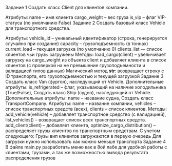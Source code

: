 Задание 1
Создать класс Client для клиентов компании.

Атрибуты:
name – имя клиента
cargo_weight – вес груза
is_vip – флаг VIP-статуса (по умолчанию False)
Задание 2
Создать базовый класс Vehicle для транспортного средства.

Атрибуты:
vehicle_id – уникальный идентификатор (строка, генерируется случайно при создание)
capacity – грузоподъемность (в тоннах)
current_load – текущая загрузка (по умолчанию 0)
clients_list — список клиентов чьи грузы загружены
Методы:
load_cargo(client) – увеличивает загрузку на cargo_weight из объекта client и добавляет клиента в список клиентов (с проверкой на не превышение грузоподъемности и валидацией типов данных)
Магический метод __str__: возвращает строку с ID транспорта, его грузоподъемностью и текущей загрузкой
Задание 3
Создать класс Van (фургон), наследующий от Vehicle.
Дополнительные атрибуты:
is_refrigerated – флаг, указывающий на наличие холодильника (True/False),
Создать класс Ship (судно), наследующий от Vehicle.
Дополнительные атрибуты:
name – название судна,
Создать класс TransportCompany.
Атрибуты:
name – название компании,
vehicles – список транспортных средств (всех),
clients – список клиентов.
Методы:
add_vehicle(vehicle) – добавляет транспортное средство (с валидацией),
list_vehicles() – возвращает список всех транспортных средств.
add_client(client) – добавляет клиента,
optimize_cargo_distribution() – распределяет грузы клиентов по транспортным средствам. С учетом следующего:
Грузы вип клиентов загружаются в первую очередь
Для загрузки нужно использовать как можно меньше транспорта
Задание 4
В файле main.py разработать меню как в 8ой лабе для удобной работы с клиентами, грузами, а так же возможностью вывода результата распределения грузов
